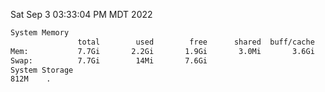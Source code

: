 Sat Sep  3 03:33:04 PM MDT 2022
```bash
System Memory
               total        used        free      shared  buff/cache   available
Mem:           7.7Gi       2.2Gi       1.9Gi       3.0Mi       3.6Gi       5.2Gi
Swap:          7.7Gi        14Mi       7.6Gi
System Storage
812M	.
```
